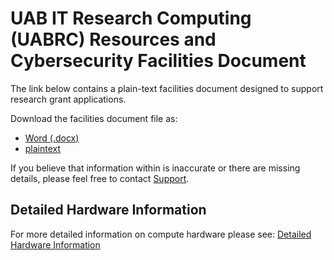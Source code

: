 # UAB IT Research Computing (UABRC) Resources and Cybersecurity Facilities Document

The link below contains a plain-text facilities document designed to support research grant applications.

Download the facilities document file as:

- [Word (.docx)](res/uab-rc-facilities.docx)
- [plaintext](res/uab-rc-facilities.txt)

If you believe that information within is inaccurate or there are missing details, please feel free to contact [Support](../help/support.md).

## Detailed Hardware Information

For more detailed information on compute hardware please see: [Detailed Hardware Information](../cheaha/hardware.md#details)
